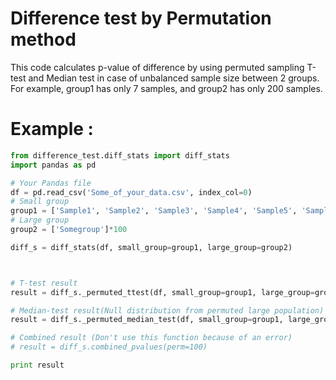 # Difference test by Permutation method
This code calculates p-value of difference by using permuted sampling T-test and Median test in case of unbalanced sample size between 2 groups. For example, group1 has only 7 samples, and group2 has only 200 samples.

# Example :
```Python
from difference_test.diff_stats import diff_stats
import pandas as pd

# Your Pandas file
df = pd.read_csv('Some_of_your_data.csv', index_col=0)
# Small group
group1 = ['Sample1', 'Sample2', 'Sample3', 'Sample4', 'Sample5', 'Sample7']
# Large group
group2 = ['Somegroup']*100

diff_s = diff_stats(df, small_group=group1, large_group=group2)



# T-test result
result = diff_s._permuted_ttest(df, small_group=group1, large_group=group2, perm=100)

# Median-test result(Null distribution from permuted large population)
result = diff_s._permuted_median_test(df, small_group=group1, large_group=group2, perm=100)

# Combined result (Don't use this function because of an error)
# result = diff_s.combined_pvalues(perm=100)

print result
```
